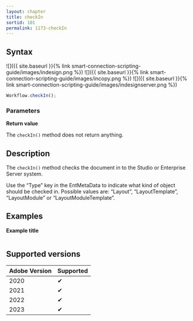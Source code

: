 ```yaml
---
layout: chapter
title: checkIn
sortid: 101
permalink: 1173-checkIn
---
```


## Syntax

![]({{ site.baseurl }}{% link smart-connection-scripting-guide/images/indesign.png %}) ![]({{ site.baseurl }}{% link smart-connection-scripting-guide/images/incopy.png %}) ![]({{ site.baseurl }}{% link smart-connection-scripting-guide/images/indesignserver.png %})

```javascript
Workflow.checkIn();
```

### Parameters

**Return value**

The `checkIn()` method does not return anything.

## Description

The `checkIn()` method checks the document in to the Studio or Enterprise Server system.

Use the “Type” key in the EntMetaData to indicate what kind of object should be checked in. Possible values are: “Layout”, “LayoutTemplate”, “LayoutModule” or “LayoutModuleTemplate”.

## Examples

**Example title**

```javascript

```

## Supported versions

| Adobe Version | Supported |
| ------------- | --------- |
| 2020          | ✔         |
| 2021          | ✔         |
| 2022          | ✔         |
| 2023          | ✔         |
